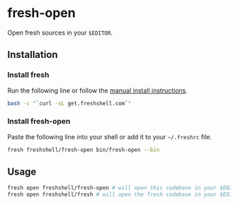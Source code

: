 # fresh-open

Open fresh sources in your `$EDITOR`.

## Installation

### Install fresh

Run the following line or follow the [manual install instructions].

``` sh
bash -c "`curl -sL get.freshshell.com`"
```

### Install fresh-open

Paste the following line into your shell or add it to your `~/.freshrc` file.

``` sh
fresh freshshell/fresh-open bin/fresh-open --bin
```

## Usage

``` sh
fresh open freshshell/fresh-open # will open this codebase in your $EDITOR
fresh open freshshell/fresh # will open the fresh codebase in your $EDITOR
```

[manual install instructions]: https://github.com/freshshell/fresh#manual-steps
